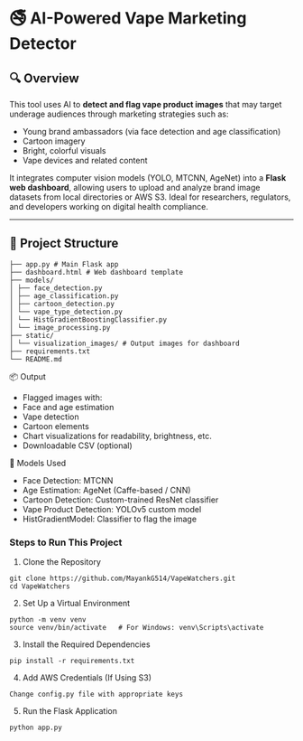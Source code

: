 # 🚭 AI-Powered Vape Marketing Detector

## 🔍 Overview

This tool uses AI to **detect and flag vape product images** that may target underage audiences through marketing strategies such as:

- Young brand ambassadors (via face detection and age classification)
- Cartoon imagery
- Bright, colorful visuals
- Vape devices and related content

It integrates computer vision models (YOLO, MTCNN, AgeNet) into a **Flask web dashboard**, allowing users to upload and analyze brand image datasets from local directories or AWS S3. Ideal for researchers, regulators, and developers working on digital health compliance.

---

## 📁 Project Structure

```
├── app.py # Main Flask app
├── dashboard.html # Web dashboard template
├── models/
│ ├── face_detection.py
│ ├── age_classification.py
│ ├── cartoon_detection.py
│ └── vape_type_detection.py
│ └── HistGradientBoostingClassifier.py
│ └── image_processing.py 
├── static/
│ └── visualization_images/ # Output images for dashboard
├── requirements.txt
└── README.md
```


📦 Output
- Flagged images with:
- Face and age estimation
- Vape detection
- Cartoon elements
- Chart visualizations for readability, brightness, etc.
- Downloadable CSV (optional)

🧠 Models Used
- Face Detection: MTCNN
- Age Estimation: AgeNet (Caffe-based / CNN)
- Cartoon Detection: Custom-trained ResNet classifier
- Vape Product Detection: YOLOv5 custom model
- HistGradientModel: Classifier to flag the image

### Steps to Run This Project

1. Clone the Repository
```
git clone https://github.com/MayankG514/VapeWatchers.git
cd VapeWatchers
```

2. Set Up a Virtual Environment
```
python -m venv venv
source venv/bin/activate   # For Windows: venv\Scripts\activate
```

3. Install the Required Dependencies
```
pip install -r requirements.txt
```

4. Add AWS Credentials (If Using S3)
```
Change config.py file with appropriate keys
```

5. Run the Flask Application
```
python app.py
```



